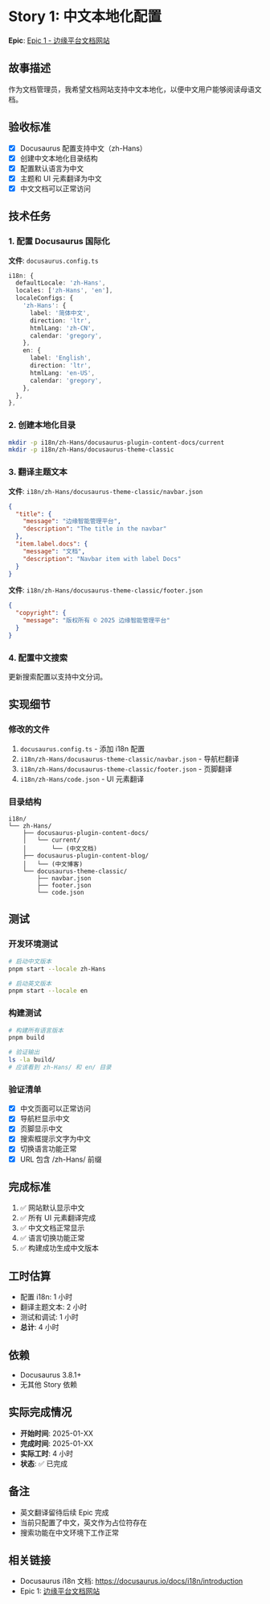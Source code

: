 # Story 1: 中文本地化配置

**Epic**: [Epic 1 - 边缘平台文档网站](../epics/epic-1-documentation-website.md)

## 故事描述

作为文档管理员，我希望文档网站支持中文本地化，以便中文用户能够阅读母语文档。

## 验收标准

- [x] Docusaurus 配置支持中文（zh-Hans）
- [x] 创建中文本地化目录结构
- [x] 配置默认语言为中文
- [x] 主题和 UI 元素翻译为中文
- [x] 中文文档可以正常访问

## 技术任务

### 1. 配置 Docusaurus 国际化

**文件**: `docusaurus.config.ts`

```typescript
i18n: {
  defaultLocale: 'zh-Hans',
  locales: ['zh-Hans', 'en'],
  localeConfigs: {
    'zh-Hans': {
      label: '简体中文',
      direction: 'ltr',
      htmlLang: 'zh-CN',
      calendar: 'gregory',
    },
    en: {
      label: 'English',
      direction: 'ltr',
      htmlLang: 'en-US',
      calendar: 'gregory',
    },
  },
},
```

### 2. 创建本地化目录

```bash
mkdir -p i18n/zh-Hans/docusaurus-plugin-content-docs/current
mkdir -p i18n/zh-Hans/docusaurus-theme-classic
```

### 3. 翻译主题文本

**文件**: `i18n/zh-Hans/docusaurus-theme-classic/navbar.json`

```json
{
  "title": {
    "message": "边缘智能管理平台",
    "description": "The title in the navbar"
  },
  "item.label.docs": {
    "message": "文档",
    "description": "Navbar item with label Docs"
  }
}
```

**文件**: `i18n/zh-Hans/docusaurus-theme-classic/footer.json`

```json
{
  "copyright": {
    "message": "版权所有 © 2025 边缘智能管理平台"
  }
}
```

### 4. 配置中文搜索

更新搜索配置以支持中文分词。

## 实现细节

### 修改的文件

1. `docusaurus.config.ts` - 添加 i18n 配置
2. `i18n/zh-Hans/docusaurus-theme-classic/navbar.json` - 导航栏翻译
3. `i18n/zh-Hans/docusaurus-theme-classic/footer.json` - 页脚翻译
4. `i18n/zh-Hans/code.json` - UI 元素翻译

### 目录结构

```
i18n/
└── zh-Hans/
    ├── docusaurus-plugin-content-docs/
    │   └── current/
    │       └── (中文文档)
    ├── docusaurus-plugin-content-blog/
    │   └── (中文博客)
    └── docusaurus-theme-classic/
        ├── navbar.json
        ├── footer.json
        └── code.json
```

## 测试

### 开发环境测试

```bash
# 启动中文版本
pnpm start --locale zh-Hans

# 启动英文版本
pnpm start --locale en
```

### 构建测试

```bash
# 构建所有语言版本
pnpm build

# 验证输出
ls -la build/
# 应该看到 zh-Hans/ 和 en/ 目录
```

### 验证清单

- [x] 中文页面可以正常访问
- [x] 导航栏显示中文
- [x] 页脚显示中文
- [x] 搜索框提示文字为中文
- [x] 切换语言功能正常
- [x] URL 包含 /zh-Hans/ 前缀

## 完成标准

1. ✅ 网站默认显示中文
2. ✅ 所有 UI 元素翻译完成
3. ✅ 中文文档正常显示
4. ✅ 语言切换功能正常
5. ✅ 构建成功生成中文版本

## 工时估算

- 配置 i18n: 1 小时
- 翻译主题文本: 2 小时
- 测试和调试: 1 小时
- **总计**: 4 小时

## 依赖

- Docusaurus 3.8.1+
- 无其他 Story 依赖

## 实际完成情况

- **开始时间**: 2025-01-XX
- **完成时间**: 2025-01-XX
- **实际工时**: 4 小时
- **状态**: ✅ 已完成

## 备注

- 英文翻译留待后续 Epic 完成
- 当前只配置了中文，英文作为占位符存在
- 搜索功能在中文环境下工作正常

## 相关链接

- Docusaurus i18n 文档: https://docusaurus.io/docs/i18n/introduction
- Epic 1: [边缘平台文档网站](../epics/epic-1-documentation-website.md)
